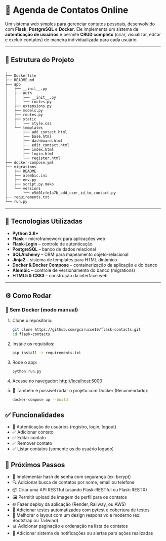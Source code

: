 # 📒 Agenda de Contatos Online

Um sistema web simples para gerenciar contatos pessoais, desenvolvido com **Flask**, **PostgreSQL** e **Docker**. Ele implementa um sistema de **autenticação de usuários** e permite **CRUD completo** (criar, visualizar, editar e excluir contatos) de maneira individualizada para cada usuário.

---

## 🧩 Estrutura do Projeto

```
.
├── Dockerfile
├── README.md
├── app
│   ├── __init__.py
│   ├── auth
│   │   ├── __init__.py
│   │   └── routes.py
│   ├── extensions.py
│   ├── models.py
│   ├── routes.py
│   ├── static
│   │   └── style.css
│   └── templates
│       ├── add_contact.html
│       ├── base.html
│       ├── dashboard.html
│       ├── edit_contact.html
│       ├── index.html
│       ├── login.html
│       └── register.html
├── docker-compose.yml
├── migrations
│   ├── README
│   ├── alembic.ini
│   ├── env.py
│   ├── script.py.mako
│   └── versions
│       └── e5d01cfe1a7b_add_user_id_to_contact.py
├── requirements.txt
└── run.py
```

---

## 🚀 Tecnologias Utilizadas

- **Python 3.8+**
- **Flask** – microframework para aplicações web
- **Flask-Login** – controle de autenticação
- **PostgreSQL** – banco de dados relacional
- **SQLAlchemy** – ORM para mapeamento objeto-relacional
- **Jinja2** – sistema de templates para HTML dinâmico
- **Docker & Docker Compose** – containerização da aplicação e do banco
- **Alembic** – controle de versionamento do banco (migrations)
- **HTML5 & CSS3** – construção da interface web


---

## ⚙️ Como Rodar

### 🔧 Sem Docker (modo manual)

1. Clone o repositório:
   ```bash
   git clone https://github.com/gcarucce10/flask-contacts.git
   cd flask-contacts

2. Instale os requisitos:
   ```bash
   pip install -r requirements.txt

3. Rode o app:
   ```bash
   python run.py

4. Acesse no navegador:
   [http://localhost:5000](http://localhost:5000)

5. 🐳 Também é possível rodar o projeto com Docker (Recomendado):
    ```bash
   docker-compose up --build

## ✅ Funcionalidades

- 🔐 Autenticação de usuários (registro, login, logout)
- ✅ Adicionar contato
- ✅ Editar contato
- ✅ Remover contato
- ✅ Listar contatos (somente os do usuário logado)


## 📌 Próximos Passos

- 🔑 Implementar hash de senha com segurança (ex: bcrypt)
- 🔍 Adicionar busca de contatos por nome, email ou telefone
- 📦 Criar uma API RESTful (usando Flask-RESTful ou Flask-RESTX)
- 🖼️ Permitir upload de imagem de perfil para os contatos
- 🌐 Fazer deploy da aplicação (Render, Railway, ou AWS)
- 🧪 Adicionar testes automatizados com pytest e cobertura de testes
- 🎨 Melhorar o layout com um design responsivo e moderno (ex: Bootstrap ou Tailwind)
- 📊 Adicionar paginação e ordenação na lista de contatos
- 🔔 Adicionar sistema de notificações ou alertas para ações realizadas




